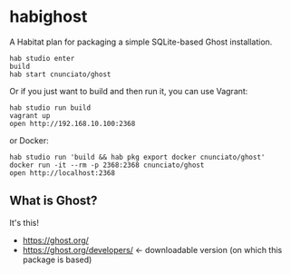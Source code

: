 # habighost

A Habitat plan for packaging a simple SQLite-based Ghost installation.

```
hab studio enter
build
hab start cnunciato/ghost
```

Or if you just want to build and then run it, you can use Vagrant:

```
hab studio run build
vagrant up
open http://192.168.10.100:2368
```

or Docker:

```
hab studio run 'build && hab pkg export docker cnunciato/ghost'
docker run -it --rm -p 2368:2368 cnunciato/ghost
open http://localhost:2368
```

## What is Ghost?

It's this!

* https://ghost.org/
* https://ghost.org/developers/ &larr; downloadable version (on which this package is based)
